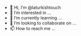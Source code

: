 - 👋 Hi, I’m @laturkishtouch
- 👀 I’m interested in ...
- 🌱 I’m currently learning ...
- 💞️ I’m looking to collaborate on ...
- 📫 How to reach me ...

<!---
laturkishtouch/laturkishtouch is a ✨ special ✨ repository because its `README.md` (this file) appears on your GitHub profile.
You can click the Preview link to take a look at your changes.
--->
